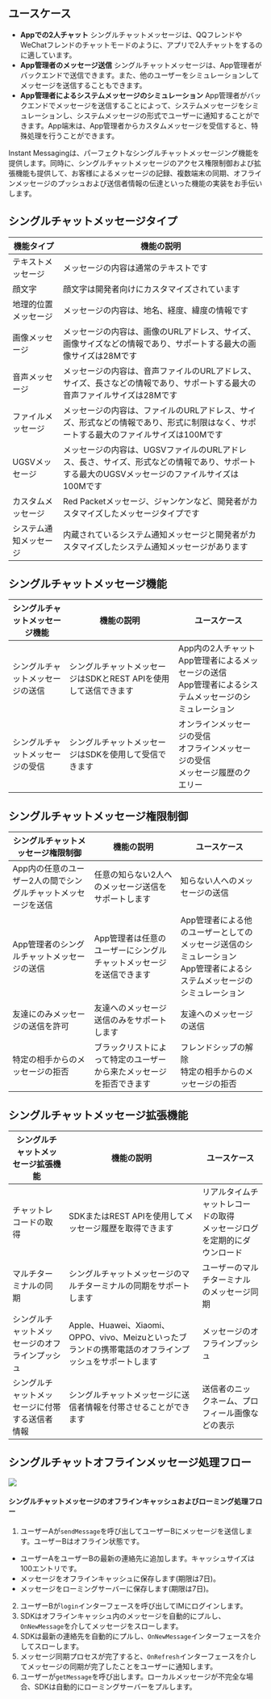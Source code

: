 ## ユースケース
- **Appでの2人チャット**
シングルチャットメッセージは、QQフレンドやWeChatフレンドのチャットモードのように、アプリで2人チャットをするのに適しています。
- **App管理者のメッセージ送信**
シングルチャットメッセージは、App管理者がバックエンドで送信できます。また、他のユーザーをシミュレーションしてメッセージを送信することもできます。
- **App管理者によるシステムメッセージのシミュレーション**
App管理者がバックエンドでメッセージを送信することによって、システムメッセージをシミュレーションし、システムメッセージの形式でユーザーに通知することができます。App端末は、App管理者からカスタムメッセージを受信すると、特殊処理を行うことができます。

Instant Messagingは、パーフェクトなシングルチャットメッセージング機能を提供します。同時に、シングルチャットメッセージのアクセス権限制御および拡張機能も提供して、お客様によるメッセージの記録、複数端末の同期、オフラインメッセージのプッシュおよび送信者情報の伝達といった機能の実装をお手伝いします。


## シングルチャットメッセージタイプ

| 機能タイプ     | 機能の説明                                                     |
| ------------ | ------------------------------------------------------------ |
| テキストメッセージ     | メッセージの内容は通常のテキストです                                           |
| 顔文字     |顔文字は開発者向けにカスタマイズされています                                       |
| 地理的位置メッセージ | メッセージの内容は、地名、経度、緯度の情報です                       |
| 画像メッセージ     | メッセージの内容は、画像のURLアドレス、サイズ、画像サイズなどの情報であり、サポートする最大の画像サイズは28Mです                |
| 音声メッセージ     | メッセージの内容は、音声ファイルのURLアドレス、サイズ、長さなどの情報であり、サポートする最大の音声ファイルサイズは28Mです                         |
| ファイルメッセージ     | メッセージの内容は、ファイルのURLアドレス、サイズ、形式などの情報であり、形式に制限はなく、サポートする最大のファイルサイズは100Mです                |
| UGSVメッセージ   | メッセージの内容は、UGSVファイルのURLアドレス、長さ、サイズ、形式などの情報であり、サポートする最大のUGSVメッセージのファイルサイズは100Mです |
| カスタムメッセージ   | Red Packetメッセージ、ジャンケンなど、開発者がカスタマイズしたメッセージタイプです |
| システム通知メッセージ | 内蔵されているシステム通知メッセージと開発者がカスタマイズしたシステム通知メッセージがあります             |


## シングルチャットメッセージ機能

| シングルチャットメッセージ機能 | 機能の説明                        | ユースケース                                                     |
| ------------ | ------------------------------- | ------------------------------------------------------------ |
| シングルチャットメッセージの送信 | シングルチャットメッセージはSDKとREST APIを使用して送信できます | App内の2人チャット<br>App管理者によるメッセージの送信<br>App管理者によるシステムメッセージのシミュレーション |
| シングルチャットメッセージの受信 | シングルチャットメッセージはSDKを使用して受信できます           | オンラインメッセージの受信<br>オフラインメッセージの受信<br>メッセージ履歴のクエリー             |


## シングルチャットメッセージ権限制御

| シングルチャットメッセージ権限制御                   | 機能の説明                               | ユースケース                                                    |
| ---------------------------------- |------------------------------------- | -------------------------------------------------------- |
| App内の任意のユーザー2人の間でシングルチャットメッセージを送信 | 任意の知らない2人へのメッセージ送信をサポートします             | 知らない人へのメッセージの送信                                              |
| App管理者のシングルチャットメッセージの送信             | App管理者は任意のユーザーにシングルチャットメッセージを送信できます | App管理者による他のユーザーとしてのメッセージ送信のシミュレーション <br> App管理者によるシステムメッセージのシミュレーション |
| 友達にのみメッセージの送信を許可               | 友達へのメッセージ送信のみをサポートします                    | 友達へのメッセージの送信                                              |
| 特定の相手からのメッセージの拒否                 | ブラックリストによって特定のユーザーから来たメッセージを拒否できます       | フレンドシップの解除  <br>     特定の相手からのメッセージの拒否                           |


## シングルチャットメッセージ拡張機能

| シングルチャットメッセージ拡張機能 | 機能の説明                        | ユースケース                                                     |
| ------------------------ | ----------------------------------------------------------- | --------------------------------------- |
| チャットレコードの取得             | SDKまたはREST APIを使用してメッセージ履歴を取得できます                        | リアルタイムチャットレコードの取得    <br>  メッセージログを定期的にダウンロード |
| マルチターミナルの同期               | シングルチャットメッセージのマルチターミナルの同期をサポートします                                      | ユーザーのマルチターミナルのメッセージ同期                        |
| シングルチャットメッセージのオフラインプッシュ         | Apple、Huawei、Xiaomi、OPPO、vivo、Meizuといったブランドの携帯電話のオフラインプッシュをサポートします | メッセージのオフラインプッシュ                            |
| シングルチャットメッセージに付帯する送信者情報 |  シングルチャットメッセージに送信者情報を付帯させることができます                                  | 送信者のニックネーム、プロフィール画像などの表示                  |

## シングルチャットオフラインメッセージ処理フロー
![](https://main.qcloudimg.com/raw/d28999fa32da4e5e6750f34117e116bb.png)

#### シングルチャットメッセージのオフラインキャッシュおよびローミング処理フロー

1. ユーザーAが`sendMessage`を呼び出してユーザーBにメッセージを送信します。ユーザーBはオフライン状態です。
  - ユーザーAをユーザーBの最新の連絡先に追加します。キャッシュサイズは100エントリです。
  - メッセージをオフラインキャッシュに保存します(期限は7日)。
  - メッセージをローミングサーバーに保存します(期限は7日)。
2. ユーザーBが`login`インターフェースを呼び出してIMにログインします。
3. SDKはオフラインキャッシュ内のメッセージを自動的にプルし、`OnNewMessage`を介してメッセージをスローします。
4. SDKは最新の連絡先を自動的にプルし、`OnNewMessage`インターフェースを介してスローします。
5. メッセージ同期プロセスが完了すると、`OnRefresh`インターフェースを介してメッセージの同期が完了したことをユーザーに通知します。
6. ユーザーが`getMessage`を呼び出します。ローカルメッセージが不完全な場合、SDKは自動的にローミングサーバーをプルします。

